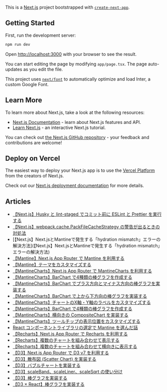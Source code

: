 This is a [Next.js](https://nextjs.org/) project bootstrapped with [`create-next-app`](https://github.com/vercel/next.js/tree/canary/packages/create-next-app).

## Getting Started

First, run the development server:

```bash
npm run dev
```

Open [http://localhost:3000](http://localhost:3000) with your browser to see the result.

You can start editing the page by modifying `app/page.tsx`. The page auto-updates as you edit the file.

This project uses [`next/font`](https://nextjs.org/docs/basic-features/font-optimization) to automatically optimize and load Inter, a custom Google Font.

## Learn More

To learn more about Next.js, take a look at the following resources:

- [Next.js Documentation](https://nextjs.org/docs) - learn about Next.js features and API.
- [Learn Next.js](https://nextjs.org/learn) - an interactive Next.js tutorial.

You can check out [the Next.js GitHub repository](https://github.com/vercel/next.js/) - your feedback and contributions are welcome!

## Deploy on Vercel

The easiest way to deploy your Next.js app is to use the [Vercel Platform](https://vercel.com/new?utm_medium=default-template&filter=next.js&utm_source=create-next-app&utm_campaign=create-next-app-readme) from the creators of Next.js.

Check out our [Next.js deployment documentation](https://nextjs.org/docs/deployment) for more details.

## Articles

- [【Next.js】Husky と lint-staged でコミット前に ESLint と Prettier を実行する](https://qiita.com/Yasushi-Mo/items/748d1a89334cf04ae7b1)
- [【Next.js】webpack.cache.PackFileCacheStrategy の警告が出るときの対処法](https://qiita.com/Yasushi-Mo/items/bda68188d5db4b4c709d)
- [【Next.js】Next.jsとMantineで発生する「hydration mismatch」エラーの解決方法](【Next.js】Next.jsとMantineで発生する「hydration mismatch」エラーの解決方法)
- [【Mantine】Next.js App Router で Mantine を利用する](https://qiita.com/Yasushi-Mo/items/3167fb2392e2e557d24b)
- [【Mantine】テーマをカスタマイズする](https://qiita.com/Yasushi-Mo/items/91b061d207a4c0e9a8ee)
- [【MantineCharts】Next.js App Router で MantineCharts を利用する](https://qiita.com/Yasushi-Mo/items/cb09c41b5fb9e79df48f)
- [【MantineCharts】BarChart で4種類の棒グラフを作成する](https://qiita.com/Yasushi-Mo/items/91fe3a4367af55d759a7)
- [【MantineCharts】BarChart でプラス方向とマイナス方向の棒グラフを実装する](https://qiita.com/Yasushi-Mo/items/8fe248c9b16b60ed249b)
- [【MantineCharts】BarChart で上から下方向の棒グラフを実装する](https://qiita.com/Yasushi-Mo/items/261d28be1046043de035)
- [【MantineCharts】チャートのX軸・Y軸のラベルをカスタマイズする](https://qiita.com/Yasushi-Mo/items/8fb08b6fd43f39650e05)
- [【MantineCharts】BarChart で4種類の棒グラフを作成する](https://qiita.com/Yasushi-Mo/items/91fe3a4367af55d759a7)
- [【MantineCharts】横向きの CompositeChart を実装する](https://qiita.com/Yasushi-Mo/items/a41acd34920d91553f98)
- [【MantineCharts】ツールチップの表示位置をカスタマイズする](https://qiita.com/Yasushi-Mo/items/3efcf223ea1479536c23)
- [React コンポーネントライブラリの選定で Mantine を選んだ話](https://qiita.com/Yasushi-Mo/items/9bcf9fed16b6b084f291)
- [【Recharts】Next.js App Router で Recharts を利用する](https://qiita.com/Yasushi-Mo/items/abccbdbeae4dc9ad50e1)
- [【Recharts】複数のチャートを組み合わせて表示する](https://qiita.com/Yasushi-Mo/items/cfb16b1f44059a24fc3d)
- [【Recharts】複数のチャートを組み合わせて横向きに表示する](https://qiita.com/Yasushi-Mo/items/20b41b662a23768cfacd)
- [【D3】Next.js App Router で D3 v7 を利用する](https://qiita.com/Yasushi-Mo/items/d3a831897bd695d442f6)
- [【D3】散布図 (Scatter Chart) を実装する](https://qiita.com/Yasushi-Mo/items/b02c500cfe10176368b0)
- [【D3】バブルチャートを実装する](https://qiita.com/Yasushi-Mo/items/fb2fc970b418ae0a52e8)
- [【D3】scaleBand、scaleLiner、scaleSqrt の使い分け](https://qiita.com/Yasushi-Mo/items/6c1ab0eba6eccc044ec1)
- [【D3】棒グラフを実装する](https://qiita.com/Yasushi-Mo/items/d77ed4585890dcc8ffc1)
- [【D3 × React】棒グラフを実装する](https://qiita.com/Yasushi-Mo/items/6c307652674ae2853b58)
